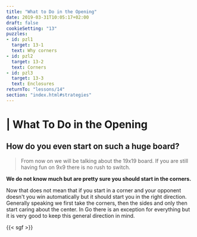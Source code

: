 ```yaml
---
title: "What to Do in the Opening"
date: 2019-03-31T10:05:17+02:00
draft: false
cookieSetting: "13"
puzzles:
- id: pzl1
  target: 13-1
  text: Why corners
- id: pzl2
  target: 13-2
  text: Corners
- id: pzl3
  target: 13-3
  text: Enclosures
returnTo: "lessons/14"
section: "index.html#strategies"
---
```


# | What To Do in the Opening
## How do you even start on such a huge board?

> From now on we will be talking about the 19x19 board. If you are still having fun on 9x9 there is no rush to switch.  

**We do not know much but are pretty sure you should start in the corners.**

Now that does not mean that if you start in a corner and your opponent doesn't you win automatically but it should start you in the right direction. Generally speaking we first take the corners, then the sides and only then start caring about the center. In Go there is an exception for everything but it is very good to keep this general direction in mind. 

{{< sgf >}}


 

